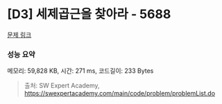 # [D3] 세제곱근을 찾아라 - 5688 

[문제 링크](https://swexpertacademy.com/main/code/problem/problemDetail.do?contestProbId=AWXVyCaKugQDFAUo) 

### 성능 요약

메모리: 59,828 KB, 시간: 271 ms, 코드길이: 233 Bytes



> 출처: SW Expert Academy, https://swexpertacademy.com/main/code/problem/problemList.do